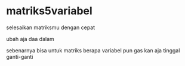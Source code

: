 # matriks5variabel
selesaikan matriksmu dengan cepat


ubah aja daa dalam 

sebenarnya bisa untuk matriks berapa variabel pun gas kan aja tinggal ganti-ganti
